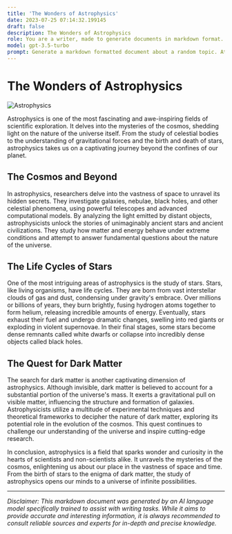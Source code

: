 ```yaml
---
title: 'The Wonders of Astrophysics'
date: 2023-07-25 07:14:32.199145
draft: false
description: The Wonders of Astrophysics
role: You are a writer, made to generate documents in markdown format. It is very important that all of the documents you generate are in valid markdown format.
model: gpt-3.5-turbo
prompt: Generate a markdown formatted document about a random topic. At the bottom, include a disclaimer explaining that the document was generated by you. The first line of the document should be the title. Make sure that the entire document is in proper markdown format, using a mix of various tags to make the document visually appealing.
---
```


# The Wonders of Astrophysics

![Astrophysics](https://cdn.pixabay.com/photo/2017/10/10/07/49/space-2839726_960_720.jpg)

Astrophysics is one of the most fascinating and awe-inspiring fields of scientific exploration. It delves into the mysteries of the cosmos, shedding light on the nature of the universe itself. From the study of celestial bodies to the understanding of gravitational forces and the birth and death of stars, astrophysics takes us on a captivating journey beyond the confines of our planet.

## The Cosmos and Beyond

In astrophysics, researchers delve into the vastness of space to unravel its hidden secrets. They investigate galaxies, nebulae, black holes, and other celestial phenomena, using powerful telescopes and advanced computational models. By analyzing the light emitted by distant objects, astrophysicists unlock the stories of unimaginably ancient stars and ancient civilizations. They study how matter and energy behave under extreme conditions and attempt to answer fundamental questions about the nature of the universe.

## The Life Cycles of Stars

One of the most intriguing areas of astrophysics is the study of stars. Stars, like living organisms, have life cycles. They are born from vast interstellar clouds of gas and dust, condensing under gravity's embrace. Over millions or billions of years, they burn brightly, fusing hydrogen atoms together to form helium, releasing incredible amounts of energy. Eventually, stars exhaust their fuel and undergo dramatic changes, swelling into red giants or exploding in violent supernovae. In their final stages, some stars become dense remnants called white dwarfs or collapse into incredibly dense objects called black holes.

## The Quest for Dark Matter

The search for dark matter is another captivating dimension of astrophysics. Although invisible, dark matter is believed to account for a substantial portion of the universe's mass. It exerts a gravitational pull on visible matter, influencing the structure and formation of galaxies. Astrophysicists utilize a multitude of experimental techniques and theoretical frameworks to decipher the nature of dark matter, exploring its potential role in the evolution of the cosmos. This quest continues to challenge our understanding of the universe and inspire cutting-edge research.

In conclusion, astrophysics is a field that sparks wonder and curiosity in the hearts of scientists and non-scientists alike. It unravels the mysteries of the cosmos, enlightening us about our place in the vastness of space and time. From the birth of stars to the enigma of dark matter, the study of astrophysics opens our minds to a universe of infinite possibilities.

---

*Disclaimer: This markdown document was generated by an AI language model specifically trained to assist with writing tasks. While it aims to provide accurate and interesting information, it is always recommended to consult reliable sources and experts for in-depth and precise knowledge.*